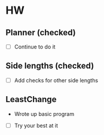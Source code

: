 # HW

## Planner (checked)
- [ ] Continue to do it

## Side lengths (checked)
- [ ] Add checks for other side lengths

## LeastChange 
- Wrote up basic program
- [ ] Try your best at it
